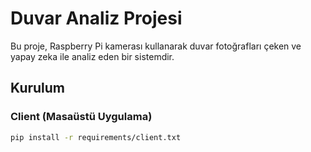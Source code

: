 # Duvar Analiz Projesi

Bu proje, Raspberry Pi kamerası kullanarak duvar fotoğrafları çeken ve yapay zeka ile analiz eden bir sistemdir.

## Kurulum

### Client (Masaüstü Uygulama)
```bash
pip install -r requirements/client.txt